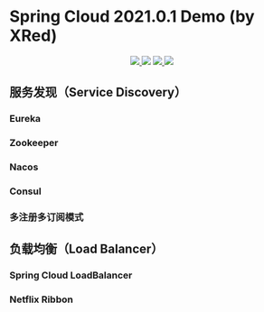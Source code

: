 # Spring Cloud 2021.0.1 Demo (by XRed)
<p align="center">
    <a target="_blank" href="https://www.oracle.com/technetwork/java/javase/downloads/index.html">
		<img src="https://img.shields.io/badge/JDK-1.8+-4c7e9f.svg" >
	</a>
    <a target="_blank">
    	<img src="https://img.shields.io/badge/Spring-2.6.3-62a93d.svg" >
    </a>
	<a target="_blank" href="https://maven.apache.org">
		<img src="https://img.shields.io/badge/springcloud-2.0.1-ca2038.svg" >
	</a>
	<a target="_blank">
    	<img src="https://img.shields.io/badge/SpringCloudAlibaba-2021.0.1.0-0a1c39.svg" >
    </a>
</p>

## 服务发现（Service Discovery）
### Eureka
### Zookeeper
### Nacos
### Consul
### 多注册多订阅模式

## 负载均衡（Load Balancer）
### Spring Cloud LoadBalancer
### Netflix Ribbon
